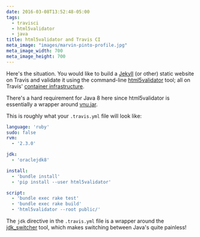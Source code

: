 ```yaml
---
date: 2016-03-08T13:52:48-05:00
tags:
  - travisci
  - html5validator
  - java
title: html5validator and Travis CI
meta_image: "images/marvin-pinto-profile.jpg"
meta_image_width: 700
meta_image_height: 700
---
```


Here's the situation. You would like to build a [Jekyll][2] (or other) static
website on Travis and validate it using the command-line [html5validator][3]
tool; all on Travis' [container infrastructure][1].

There's a hard requirement for Java 8 here since html5validator is essentially
a wrapper around [vnu.jar][4].

This is roughly what your `.travis.yml` file will look like:

``` yaml
language: 'ruby'
sudo: false
rvm:
  - '2.3.0'

jdk:
  - 'oraclejdk8'

install:
  - 'bundle install'
  - 'pip install --user html5validator'

script:
  - 'bundle exec rake test'
  - 'bundle exec rake build'
  - 'html5validator --root public/'
```

The `jdk` directive in the `.travis.yml` file is a wrapper around the
[jdk_switcher][5] tool, which makes switching between Java's quite painless!

[1]: https://docs.travis-ci.com/user/workers/container-based-infrastructure
[2]: https://jekyllrb.com
[3]: https://github.com/svenkreiss/html5validator
[4]: https://validator.github.io/validator
[5]: https://github.com/michaelklishin/jdk_switcher
